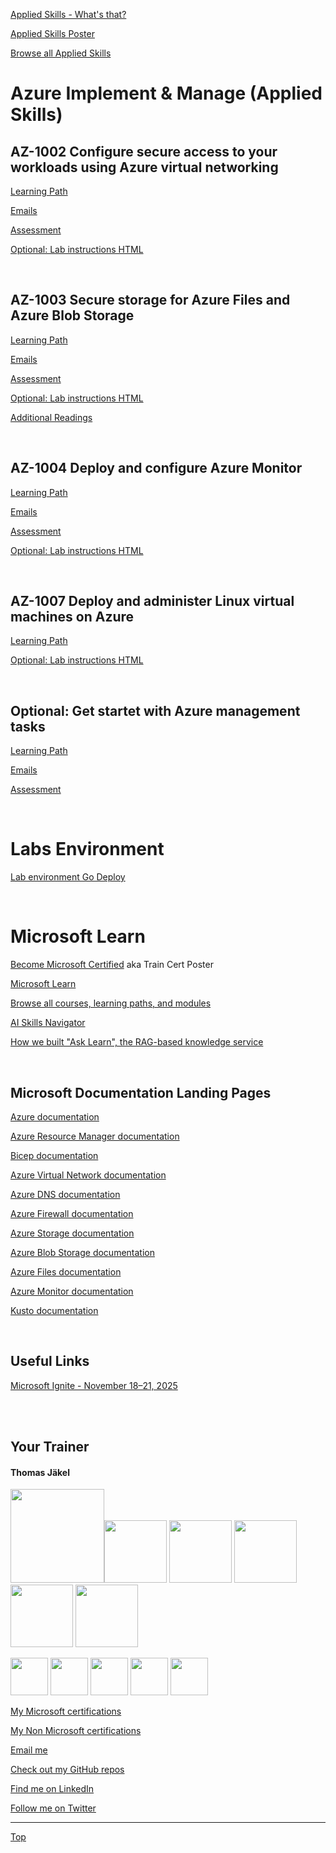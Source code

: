 [LP1]: https://learn.microsoft.com/en-us/training/paths/configure-secure-workloads-using-azure-virtual-networking/
[LP2]: https://learn.microsoft.com/en-us/training/paths/implement-storage-azure-files-azure-blob-storage/
[LP3]: https://learn.microsoft.com/en-us/training/paths/deploy-configure-azure-monitor/
[LP4]: https://learn.microsoft.com/training/paths/deploy-administer-linux-virtual-machines-azure/

[Applied Skills - What's that?](https://learn.microsoft.com/en-us/credentials/)

[Applied Skills Poster](https://arch-center.azureedge.net/Credentials/microsoft-applied-skills-poster.pdf)

[Browse all Applied Skills](https://learn.microsoft.com/en-us/credentials/browse/?credential_types=applied%20skills)


# Azure Implement & Manage (Applied Skills)

## AZ-1002 Configure secure access to your workloads using Azure virtual networking

[Learning Path][LP1]

[Emails](/Emails/AZ-1002-Emails.md)

[Assessment](https://learn.microsoft.com/en-us/credentials/applied-skills/configure-secure-workloads-use-azure-virtual-networking/)

[Optional: Lab instructions HTML](https://microsoftlearning.github.io/Configure-secure-access-to-workloads-with-Azure-virtual-networking-services/)

<br>

## AZ-1003 Secure storage for Azure Files and Azure Blob Storage

[Learning Path][LP2]

[Emails](/Emails/AZ-1003-Emails.md)

[Assessment](https://learn.microsoft.com/en-us/credentials/applied-skills/secure-storage-azure-files-azure-blob-storage/)

[Optional: Lab instructions HTML](https://microsoftlearning.github.io/Secure-storage-for-Azure-Files-and-Azure-Blob-Storage/)

[Additional Readings](AdditionalReadings-AZ-1003.md)

<br>

## AZ-1004 Deploy and configure Azure Monitor

[Learning Path][LP3]

[Emails](/Emails/AZ-1004-Emails.md)

[Assessment](https://learn.microsoft.com/en-us/credentials/applied-skills/deploy-and-configure-azure-monitor/)

[Optional: Lab instructions HTML](https://microsoftlearning.github.io/AZ-1004-deploy-configure-azure-monitor/)

<br>

## AZ-1007 Deploy and administer Linux virtual machines on Azure

[Learning Path][LP4]

[Optional: Lab instructions HTML](https://microsoftlearning.github.io/Deploy-and-administer-Linux-virtual-machines-in-Azure/)

<br>

## Optional: Get startet with Azure management tasks

[Learning Path](https://learn.microsoft.com/en-us/training/paths/introduction-microsoft-azure-management-tasks/)

[Emails](/Emails/Emails%20Get%20startet%20with%20Azure%20management%20tasks.md)

[Assessment](https://learn.microsoft.com/en-us/credentials/applied-skills/get-started-with-azure-management-tasks/)


<br>

# Labs Environment

<!--
[Lab environment Skillable](https://brainymotion.learnondemand.net) 
-->

[Lab environment Go Deploy](https://lms.godeploy.it)

<br>

# Microsoft Learn

[Become Microsoft Certified](https://aka.ms/traincertposter) aka Train Cert Poster

[Microsoft Learn](https://learn.microsoft.com)

[Browse all courses, learning paths, and modules](https://learn.microsoft.com/en-us/training/browse/)

[AI Skills Navigator](https://aiskillsnavigator.microsoft.com/en-us)

[How we built "Ask Learn", the RAG-based knowledge service](https://devblogs.microsoft.com/engineering-at-microsoft/how-we-built-ask-learn-the-rag-based-knowledge-service/)

<br>

## Microsoft Documentation Landing Pages

[Azure documentation](https://learn.microsoft.com/en-us/azure/)

[Azure Resource Manager documentation](https://learn.microsoft.com/en-us/azure/azure-resource-manager/)

[Bicep documentation](https://learn.microsoft.com/en-us/azure/azure-resource-manager/bicep/)

[Azure Virtual Network documentation](https://learn.microsoft.com/en-us/azure/virtual-network/)

[Azure DNS documentation](https://learn.microsoft.com/en-us/azure/dns/)

[Azure Firewall documentation](https://learn.microsoft.com/en-us/azure/firewall/)

[Azure Storage documentation](https://learn.microsoft.com/en-us/azure/storage/)

[Azure Blob Storage documentation](https://learn.microsoft.com/en-us/azure/storage/blobs/)

[Azure Files documentation](https://docs.azure.cn/en-us/storage/files/)

[Azure Monitor documentation](https://learn.microsoft.com/en-us/azure/azure-monitor/)

[Kusto documentation](https://learn.microsoft.com/en-us/kusto/?view=microsoft-fabric)

<br>

## Useful Links

[Microsoft Ignite - November 18–21, 2025](https://ignite.microsoft.com/en-US/home)

<br>
<br>

## Your Trainer
#### Thomas Jäkel

<img src="https://download69118.blob.core.windows.net/anon/Profilbild.jpg" width="150"><img src="https://download69118.blob.core.windows.net/anon/Standard MCT Badge Large.png" width=100>
<a href="https://www.credly.com/badges/72439d56-7895-4b92-84bd-fec12c84fd18/public_url"><img src="https://download69118.blob.core.windows.net/anon/mcse-cloud-platform-and-infrastructure-certified-2016.png" width="100"></a>
<a href="https://learn.microsoft.com/api/credentials/share/en-us/tjaekel/A8E4CC3EAA93F4C2?sharingId=EBAFABC36CF6EBDC"><img src="https://download69118.blob.core.windows.net/anon/microsoft-certified-azure-solutions-architect-expert.png" width=100></a>
<a href="https://www.credly.com/badges/2a1b8f81-8609-4e8f-85d7-dad4f21f84f6/public_url"><img src="https://download69118.blob.core.windows.net/anon/aws-certified-ai-practitioner.png" width=100></a>
<a href="https://www.credly.com/badges/7f2c6c3e-d3e3-4e32-9299-adf3278948a3/public_url"><img src="https://download69118.blob.core.windows.net/anon/instructor-recognition-1-000-students-reached.png" width="100"/></a>

<a href="https://learn.microsoft.com/api/credentials/share/en-us/tjaekel/C27BF4B9C4441987?sharingId=EBAFABC36CF6EBDC"><img src="https://download69118.blob.core.windows.net/anon/apl.png" width=60></a>
<a href="https://learn.microsoft.com/api/credentials/share/en-us/tjaekel/D285AC578545317A?sharingId=EBAFABC36CF6EBDC"><img src="https://download69118.blob.core.windows.net/anon/apl.png" width=60></a>
<a href="https://learn.microsoft.com/api/credentials/share/en-us/tjaekel/218CE025B3002579?sharingId=EBAFABC36CF6EBDC"><img src="https://download69118.blob.core.windows.net/anon/apl.png" width=60></a>
<a href="https://learn.microsoft.com/api/credentials/share/en-us/tjaekel/603D525F71C003A5?sharingId=EBAFABC36CF6EBDC"><img src="https://download69118.blob.core.windows.net/anon/apl.png" width=60></a>
<a href="https://learn.microsoft.com/api/credentials/share/en-us/tjaekel/FF81C50EA1B80D11?sharingId=EBAFABC36CF6EBDC"><img src="https://download69118.blob.core.windows.net/anon/apl.png" width=60></a>


[My Microsoft certifications](https://learn.microsoft.com/en-us/users/tjaekel/transcript/d4yjrcx32nome0r)

[My Non Microsoft certifications](https://www.credly.com/users/thomas-jakel)

[Email me](mailto:thomas.jaekel@brainymotion.de)

[Check out my GitHub repos](https://github.com/www42)

[Find me on LinkedIn](https://linkedin.com/in/tjkkll)

[Follow me on Twitter](https://twitter.com/tjkkll)



---

[Top](azure-implement-manage-applied-skills)